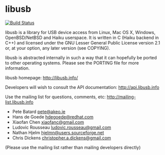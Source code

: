 # libusb

[![Build Status](https://travis-ci.org/libusb/libusb.svg?branch=master)](https://travis-ci.org/libusb/libusb)

libusb is a library for USB device access from Linux, Mac OS X,
Windows, OpenBSD/NetBSD and Haiku userspace.
It is written in C (Haiku backend in C++) and licensed under the GNU
Lesser General Public License version 2.1 or, at your option, any later
version (see COPYING).

libusb is abstracted internally in such a way that it can hopefully
be ported to other operating systems. Please see the PORTING file
for more information.

libusb homepage:
http://libusb.info/

Developers will wish to consult the API documentation:
http://api.libusb.info

Use the mailing list for questions, comments, etc:
http://mailing-list.libusb.info

- Pete Batard <pete@akeo.ie>
- Hans de Goede <hdegoede@redhat.com>
- Xiaofan Chen <xiaofanc@gmail.com>
- Ludovic Rousseau <ludovic.rousseau@gmail.com>
- Nathan Hjelm <hjelmn@users.sourceforge.net>
- Chris Dickens <christopher.a.dickens@gmail.com>

(Please use the mailing list rather than mailing developers directly)

